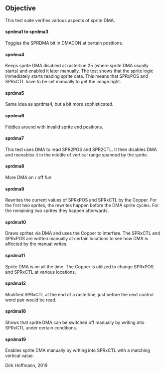 ## Objective

This test suite verifies various aspects of sprite DMA.

#### sprdma1 to sprdma3

Toggles the SPRDMA bit in DMACON at certain positions.

#### sprdma4

Keeps sprite DMA disabled at rasterline 25 (where sprite DMA usually starts) and enabled it later manually. The test shows that the sprite logic immediately starts reading sprite data. This means that SPRxPOS and SPRxCTL have to be set manually to get the image right.

#### sprdma5

Same idea as sprdma4, but a bit more sophisticated.

#### sprdma6

Fiddles around with invalid sprite end positions.

#### sprdma7

This test uses DMA to read SPR2POS and SPR2CTL. It then disables DMA and reenables it in the middle of vertical range spanned by the sprite. 

#### sprdma8

More DMA on / off fun

#### sprdma9

Rewrites the current values of SPRxPOS and SPRxCTL by the Copper. For the first two sprites, the rewrites happen before the DMA sprite cycles. For the remaining two sprites they happen afterwards.

#### sprdma10

Draws sprites via DMA and uses the Copper to interfere. The SPRxCTL and SPRxPOS are written manually at certain locations to see how DMA is affected by the manual writes. 

#### sprdma11

Sprite DMA is on all the time. The Copper is utilized to change SPRxPOS and SPRxCTL at various locations.

#### sprdma12

Modified SPRxCTL at the end of a rasterline, just before the next control word pair would be read. 

#### sprdma18

Shows that sprite DMA can be switched off manually by writing into SPRxCTL under certain conditions.

#### sprdma19

Enables sprite DMA manually by writing into SPRxCTL with a matching vertical value.


Dirk Hoffmann, 2019
